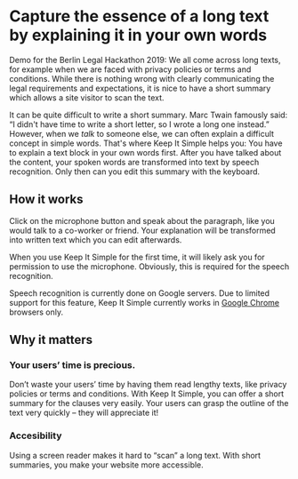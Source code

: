 # Capture the essence of a long text by explaining it in your own words

Demo for the Berlin Legal Hackathon 2019: We all come across long texts, for example when we are faced with privacy policies or terms and conditions. While there is nothing wrong with clearly communicating the legal requirements and expectations, it is nice to have a short summary which allows a site visitor to scan the text.

It can be quite difficult to write a short summary. Marc Twain famously said: “I didn't have time to write a short letter, so I wrote a long one instead.” However, when we *talk* to someone else, we can often explain a difficult concept in simple words. That's where Keep It Simple helps you: You have to explain a text block in your own words first. After you have talked about the content, your spoken words are transformed into text by speech recognition. Only then can you edit this summary with the keyboard.

## How it works

Click on the microphone button and speak about the paragraph, like you would talk to a co-worker or friend. Your explanation will be transformed into written text which you can edit afterwards.

When you use Keep It Simple for the first time, it will likely ask you for permission to use the microphone. Obviously, this is required for the speech recognition.

Speech recognition is currently done on Google servers. Due to limited support for this feature, Keep It Simple currently works in [Google Chrome](https://google.com/chrome) browsers only.

## Why it matters

### Your users’ time is precious. 

Don’t waste your users’ time by having them read lengthy texts, like privacy policies or terms and conditions. With Keep It Simple, you can offer a short summary for the clauses very easily. Your users can grasp the outline of the text very quickly – they will appreciate it!

### Accesibility

Using a screen reader makes it hard to “scan” a long text. With short summaries, you make your website more accessible.
